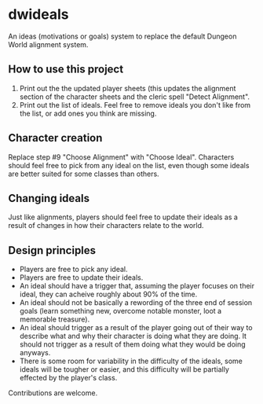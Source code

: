 # dwideals
An ideas (motivations or goals) system to replace the default Dungeon World alignment system.

How to use this project
-----------------------

1. Print out the the updated player sheets (this updates the alignment section of the character sheets and the cleric spell "Detect Alignment".
2. Print out the list of ideals.  Feel free to remove ideals you don't like from the list, or add ones you think are missing.
  
Character creation
------------------
Replace step #9 "Choose Alignment" with "Choose Ideal".  Characters should feel free to pick from any ideal on the list, even though some ideals are better suited for some classes than others.
  
Changing ideals
---------------
Just like alignments, players should feel free to update their ideals as a result of changes in how their characters relate to the world.

Design principles
-----------------
 - Players are free to pick any ideal.
 - Players are free to update their ideals.
 - An ideal should have a trigger that, assuming the player focuses on their ideal, they can acheive roughly about 90% of the time.
 - An ideal should not be basically a rewording of the three end of session goals (learn something new, overcome notable
 monster, loot a memorable treasure).
 - An ideal should trigger as a result of the player going out of their way to describe what and why their character is doing what they are doing.  It should not trigger as a result of them doing what they would be doing anyways.
 - There is some room for variability in the difficulty of the ideals, some ideals will be tougher or easier, and this
 difficulty will be partially effected by the player's class.

Contributions are welcome.
